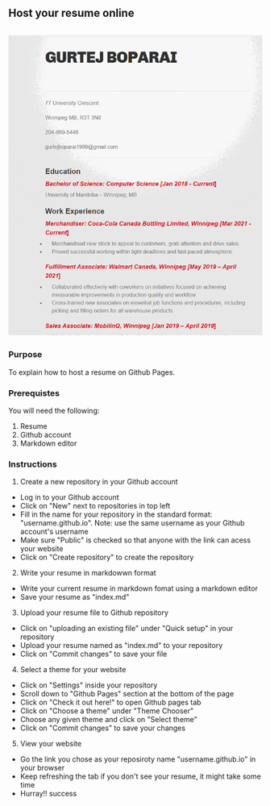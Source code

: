 ## Host your resume online
![MySite](mySite.gif)
------------
### Purpose
To explain how to host a resume on Github Pages.

### Prerequistes
You will need the following:
1) Resume
2) Github account
3) Markdown editor
  
### Instructions
1) Create a new repository in your Github account
- Log in to your Github account
- Click on "New" next to repositories in top left
- Fill in the name for your repository in the standard format: "username.github.io". Note: use the same username as your Github account's username
- Make sure "Public" is checked so that anyone with the link can acess your website
- Click on "Create repository" to create the repository
2) Write your resume in markdowwn format
- Write your current resume in markdown fomat using a markdown editor
- Save your resume as "index.md"
3) Upload your resume file to Github repository
- Click on "uploading an existing file" under "Quick setup" in your repository
- Upload your resume named as "index.md" to your repository
- Click on "Commit changes" to save your file
4) Select a theme for your website
- Click on "Settings" inside your repository
- Scroll down to "Github Pages" section at the bottom of the page
- Click on "Check it out here!" to open Github pages tab
- Click on "Choose a theme" under "Theme Chooser"
- Choose any given theme and click on "Select theme"  
- Click on "Commit changes" to save your changes
5) View your website
- Go the link you chose as your reposiroty name "username.github.io" in your browser
- Keep refreshing the tab if you don't see your resume, it might take some time
- Hurray!! success





